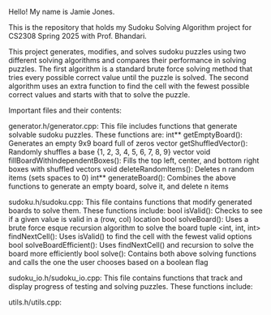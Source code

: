 Hello! My name is Jamie Jones. 

This is the repository that holds my Sudoku Solving Algorithm project for CS2308 Spring 2025 with Prof. Bhandari.

This project generates, modifies, and solves sudoku puzzles using two different solving algorithms and compares their 
performance in solving puzzles. The first algorithm is a standard brute force solving method that tries every possible 
correct value until the puzzle is solved. The second algorithm uses an extra function to find the cell with the fewest
possible correct values and starts with that to solve the puzzle.

Important files and their contents:

generator.h/generator.cpp:
    This file includes functions that generate solvable sudoku puzzles. These functions are:
        int** getEmptyBoard(): Generates an empty 9x9 board full of zeros
        vector<int> getShuffledVector(): Randomly shuffles a base {1, 2, 3, 4, 5, 6, 7, 8, 9} vector
        void fillBoardWithIndependentBoxes(): Fills the top left, center, and bottom right boxes with shuffled vectors
        void deleteRandomItems(): Deletes n random items (sets spaces to 0)
        int** generateBoard(): Combines the above functions to generate an empty board, solve it, and delete n items

sudoku.h/sudoku.cpp:
    This file contains functions that modify generated boards to solve them. These functions include:
        bool isValid(): Checks to see if a given value is valid in a (row, col) location
        bool solveBoard(): Uses a brute force esque recursion algorithm to solve the board
        tuple <int, int, int> findNextCell(): Uses isValid() to find the cell with the fewest valid options
        bool solveBoardEfficient(): Uses findNextCell() and recursion to solve the board more efficiently
        bool solve(): Contains both above solving functions and calls the one the user chooses based on a boolean flag

sudoku_io.h/sudoku_io.cpp:
    This file contains functions that track and display progress of testing and solving puzzles. These functions include:
        

utils.h/utils.cpp:

